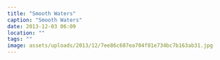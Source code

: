 ```yaml
---
title: "Smooth Waters"
caption: "Smooth Waters"
date: 2013-12-03 06:09
location: ""
tags: ""
image: assets/uploads/2013/12/7ee86c687ea704f81e734bc7b163ab31.jpg
---
```

